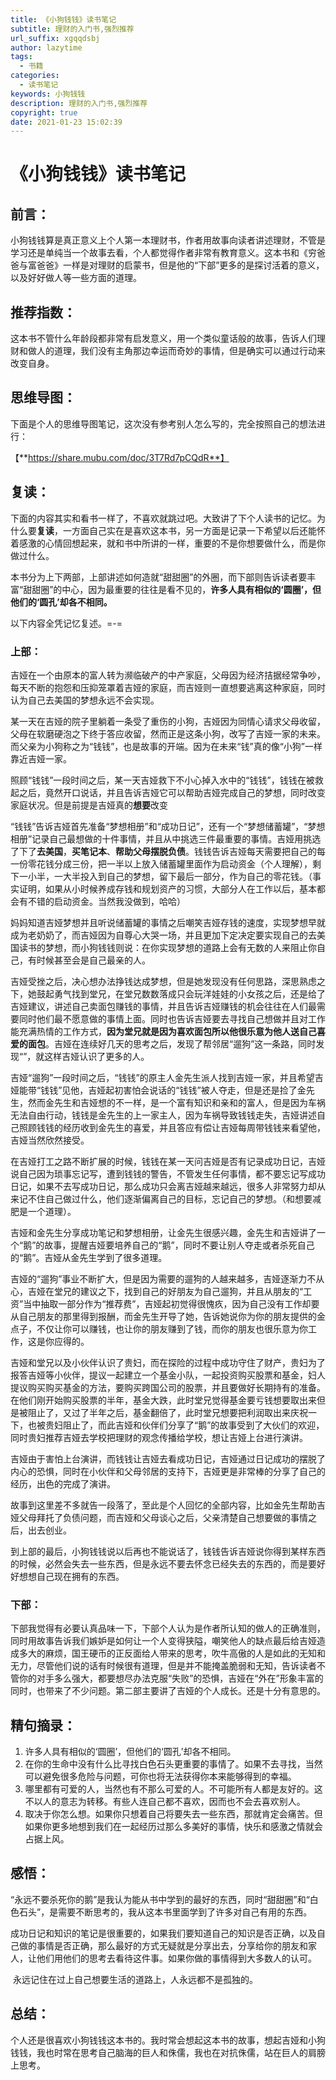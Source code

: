 ```yaml
---
title: 《小狗钱钱》读书笔记
subtitle: 理财的入门书,强烈推荐
url_suffix: xgqqdsbj
author: lazytime
tags:
  - 书籍
categories:
  - 读书笔记
keywords: 小狗钱钱
description: 理财的入门书,强烈推荐
copyright: true
date: 2021-01-23 15:02:39
---
```


# 《小狗钱钱》读书笔记

## 前言：

小狗钱钱算是真正意义上个人第一本理财书，作者用故事向读者讲述理财，不管是学习还是单纯当一个故事去看，个人都觉得作者非常有教育意义。这本书和《穷爸爸与富爸爸》一样是对理财的启蒙书，但是他的“下部”更多的是探讨活着的意义，以及好好做人等一些方面的道理。

<!-- more -->

## 推荐指数：

这本书不管什么年龄段都非常有启发意义，用一个类似童话般的故事，告诉人们理财和做人的道理，我们没有主角那边幸运而奇妙的事情，但是确实可以通过行动来改变自身。

## 思维导图：

下面是个人的思维导图笔记，这次没有参考别人怎么写的，完全按照自己的想法进行：

【**https://share.mubu.com/doc/3T7Rd7pCQdR**】



## 复读：

下面的内容其实和看书一样了，不喜欢就跳过吧。大致讲了下个人读书的记忆。为什么要**复读**，一方面自己实在是喜欢这本书，另一方面是记录一下希望以后还能怀着感激的心情回想起来，就和书中所讲的一样，重要的不是你想要做什么，而是你做过什么。

本书分为上下两部，上部讲述如何造就“甜甜圈”的外圈，而下部则告诉读者要丰富“甜甜圈”的中心，因为最重要的往往是看不见的，**许多人具有相似的‘圆圈’，但他们的‘圆孔’却各不相同。**

以下内容全凭记忆复述。=-=

### 上部：

吉娅在一个由原本的富人转为濒临破产的中产家庭，父母因为经济拮据经常争吵，每天不断的抱怨和压抑笼罩着吉娅的家庭，而吉娅则一直想要逃离这种家庭，同时认为自己去美国的梦想永远不会实现。

某一天在吉娅的院子里躺着一条受了重伤的小狗，吉娅因为同情心请求父母收留，父母在软磨硬泡之下终于答应收留，然而正是这条小狗，改写了吉娅一家的未来。而父亲为小狗称之为“钱钱”，也是故事的开端。因为在未来“钱”真的像“小狗”一样靠近吉娅一家。

照顾“钱钱”一段时间之后，某一天吉娅救下不小心掉入水中的“钱钱”，钱钱在被救起之后，竟然开口说话，并且告诉吉娅它可以帮助吉娅完成自己的梦想，同时改变家庭状况。但是前提是吉娅真的**想要**改变

“钱钱”告诉吉娅首先准备“梦想相册”和“成功日记”，还有一个“梦想储蓄罐”，“梦想相册”记录自己最想做的十件事情，并且从中挑选三件最重要的事情。吉娅用挑选了下了**去美国**，**买笔记本**、**帮助父母摆脱负债**。钱钱告诉吉娅每天需要把自己的每一份零花钱分成三份，把一半以上放入储蓄罐里面作为启动资金（个人理解），剩下一小半，一大半投入到自己的梦想，留下最后一部分，作为自己的零花钱。（事实证明，如果从小时候养成存钱和规划资产的习惯，大部分人在工作以后，基本都会有不错的启动资金。当然我没做到，哈哈）

妈妈知道吉娅梦想并且听说储蓄罐的事情之后嘲笑吉娅存钱的速度，实现梦想早就成为老奶奶了，而吉娅因为自尊心大哭一场，并且更加下定决定要实现自己的去美国读书的梦想，而小狗钱钱则说：在你实现梦想的道路上会有无数的人来阻止你自己，有时候甚至会是自己最亲的人。

吉娅受挫之后，决心想办法挣钱达成梦想，但是她发现没有任何思路，深思熟虑之下，她鼓起勇气找到堂兄，在堂兄数数落成只会玩洋娃娃的小女孩之后，还是给了吉娅建议，讲述自己卖面包赚钱的事情，并且告诉吉娅赚钱的机会往往在人们最需要同时他们最不愿意做的事情上面。同时也告诉吉娅要去寻找自己想做并且对工作能充满热情的工作方式，**因为堂兄就是因为喜欢面包所以他很乐意为他人送自己喜爱的面包**。吉娅在连续好几天的思考之后，发现了帮邻居“遛狗”这一条路，同时发现“”，就这样吉娅认识了更多的人。

吉娅“遛狗”一段时间之后，“钱钱”的原主人金先生派人找到吉娅一家，并且希望吉娅能带“钱钱”见他，吉娅起初害怕会说话的“钱钱”被人夺走，但是还是捡了金先生，然而金先生和吉娅想的不一样，是一个富有知识和亲和的富人，但是因为车祸无法自由行动，钱钱是金先生的上一家主人，因为车祸导致钱钱走失，吉娅讲述自己照顾钱钱的经历收到金先生的喜爱，并且答应有偿让吉娅每周带钱钱来看望他，吉娅当然欣然接受。

在吉娅打工之路不断扩展的时候，钱钱在某一天问吉娅是否有记录成功日记，吉娅说自己因为琐事忘记写，遭到钱钱的警告，不管发生任何事情，都不要忘记写成功日记，如果不去写成功日记，那么成功只会离吉娅越来越远，很多人非常努力却从来记不住自己做过什么，他们逐渐偏离自己的目标，忘记自己的梦想。（和想要减肥是一个道理）。

吉娅和金先生分享成功笔记和梦想相册，让金先生很感兴趣，金先生和吉娅讲了一个“鹅”的故事，提醒吉娅要培养自己的“鹅”，同时不要让别人夺走或者杀死自己的“鹅”。吉娅从金先生学到了很多道理。

吉娅的“遛狗”事业不断扩大，但是因为需要的遛狗的人越来越多，吉娅逐渐力不从心，吉娅在堂兄的建议之下，找到自己的好朋友为自己遛狗，并且从朋友的“工资”当中抽取一部分作为“推荐费”，吉娅起初觉得很愧疚，因为自己没有工作却要从自己朋友的那里得到报酬，而金先生开导了她，告诉她说你为你的朋友提供的金点子，不仅让你可以赚钱，也让你的朋友赚到了钱，而你的朋友也很乐意为你工作，这是你应得的。

吉娅和堂兄以及小伙伴认识了贵妇，而在探险的过程中成功守住了财产，贵妇为了报答吉娅等小伙伴，提议一起建立一个基金小队，一起投资购买股票和基金，妇人提议购买购买基金的方法，要购买跨国公司的股票，并且要做好长期持有的准备。在他们刚开始购买股票的半年，基金大跌，此时堂兄觉得基金要亏钱想要取出来但是被阻止了，又过了半年之后，基金翻倍了，此时堂兄想要把利润取出来庆祝一下，也被贵妇阻止了，而此吉娅和伙伴们分享了“鹅”的故事受到了大伙们的欢迎，同时贵妇推荐吉娅去学校把理财的观念传播给学校，想让吉娅上台进行演讲。

吉娅由于害怕上台演讲，而钱钱让吉娅去看成功日记，吉娅通过日记成功的摆脱了内心的恐惧，同时在小伙伴和父母邻居的支持下，吉娅更是非常棒的分享了自己的经历，出色的完成了演讲。

故事到这里差不多就告一段落了，至此是个人回忆的全部内容，比如金先生帮助吉娅父母拜托了负债问题，而吉娅和父母谈心之后，父亲清楚自己想要做的事情之后，出去创业。

到上部的最后，小狗钱钱说以后再也不能说话了，钱钱告诉吉娅说你得到某样东西的时候，必然会失去一些东西，但是永远不要去怀念已经失去的东西的，而是要好好想想自己现在拥有的东西。

### 下部：

下部我觉得有必要认真品味一下，下部个人认为是作者所认知的做人的正确准则，同时用故事告诉我们嫉妒是如何让一个人变得狭隘，嘲笑他人的缺点最后给吉娅造成多大的麻烦，国王硬币的正反面给人带来的思考，吹牛高傲的人是如此的无知和无力，尽管他们说的话有时候很有道理，但是并不能掩盖脆弱和无知，告诉读者不管你的对手多么强大，都要想尽办法克服“失败”的恐惧，吉娅在“外在”形象丰富的同时，也带来了不少问题。第二部主要讲了吉娅的个人成长。还是十分有意思的。



## 精句摘录：

1. 许多人具有相似的‘圆圈’，但他们的‘圆孔’却各不相同。
2. 在你的生命中没有什么比寻找白色石头更重要的事情了。如果不去寻找，当然可以避免很多危险与问题，可你也将无法获得你本来能够得到的幸福。
3. 哪里都有可爱的人，当然也有不那么可爱的人。不可能所有人都是友好的。这不以人的意志为转移。有些人连自己都不喜欢，因而也不会去喜欢别人。
4. 取决于你怎么想。如果你只想着自己将要失去一些东西，那就肯定会痛苦。但如果你更多地想到我们在一起经历过那么多美好的事情，快乐和感激之情就会占据上风。



## 感悟：

​	“永远不要杀死你的鹅”是我认为能从书中学到的最好的东西，同时“甜甜圈”和“白色石头”，是需要不断思考的，我从这本书里面学到了许多对自己有用的东西。

​	成功日记和知识的笔记是很重要的，如果我们要知道自己的知识是否正确，以及自己做的事情是否正确，那么最好的方式无疑就是分享出去，分享给你的朋友和家人，让他们用他们的思考去看待这件事。如果你做的事情得到大多数人的认可。

​	永远记住在过上自己想要生活的道路上，人永远都不是孤独的。



## 总结：

个人还是很喜欢小狗钱钱这本书的。我时常会想起这本书的故事，想起吉娅和小狗钱钱，我也时常在思考自己脑海的巨人和侏儒，我也在对抗侏儒，站在巨人的肩膀上思考。